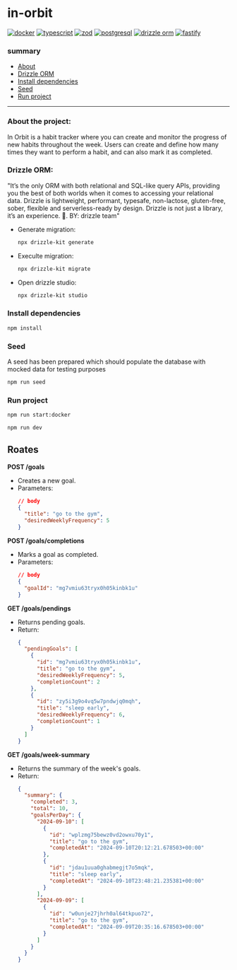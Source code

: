# in-orbit

[![docker](https://img.shields.io/badge/docker-030712?logo=docker)](https://www.docker.com/)
[![typescript](https://img.shields.io/badge/typescript-030712?logo=typescript)](https://www.typescriptlang.org/)
[![zod](https://img.shields.io/badge/zod-030712?logo=zod)](https://zod.dev/)
[![postgresql](https://img.shields.io/badge/postgresql-030712?logo=postgresql)](https://www.postgresql.org/)
[![drizzle orm](https://img.shields.io/badge/drizzle_orm-030712?logo=drizzle)](https://orm.drizzle.team/)
[![fastify](https://img.shields.io/badge/fastify-030712?logo=fastify)](https://fastify.dev/)

### summary

- [About](#about-the-project)
- [Drizzle ORM](#drizzle-orm)
- [Install dependencies](#install-dependencies)
- [Seed](#seed)
- [Run project](#run-project)

---

### About the project:
In Orbit is a habit tracker where you can create and monitor the progress of new habits throughout the week. Users can create and define how many times they want to perform a habit, and can also mark it as completed.

### Drizzle ORM:
"It’s the only ORM with both relational and SQL-like query APIs, providing you the best of both worlds when it comes to accessing your relational data. Drizzle is lightweight, performant, typesafe, non-lactose, gluten-free, sober, flexible and serverless-ready by design. Drizzle is not just a library, it’s an experience. 🤩. BY: drizzle team"

- Generate migration:
  ```sh
  npx drizzle-kit generate
  ```

- Execulte migration:
  ```sh
  npx drizzle-kit migrate
  ```

- Open drizzle studio:
  ```sh
  npx drizzle-kit studio
  ```

### Install dependencies
```bash
npm install
```

### Seed
A seed has been prepared which should populate the database with mocked data for testing purposes
```sh
npm run seed
```

### Run project
```bash
npm run start:docker
```
```bash
npm run dev
```

## Roates
**POST /goals**
- Creates a new goal.
- Parameters:
    ```json
    // body
    {
      "title": "go to the gym",
      "desiredWeeklyFrequency": 5
    }
    ```

**POST /goals/completions**
- Marks a goal as completed.
- Parameters:
    ```json
    // body
    {
      "goalId": "mg7vmiu63tryx0h05kinbk1u"
    }
    ```

**GET /goals/pendings**
- Returns pending goals.
- Return:
    ```json
    {
      "pendingGoals": [
        {
          "id": "mg7vmiu63tryx0h05kinbk1u",
          "title": "go to the gym",
          "desiredWeeklyFrequency": 5,
          "completionCount": 2
        },
        {
          "id": "zy5i3g9o4vq5w7pndwjq0mqh",
          "title": "sleep early",
          "desiredWeeklyFrequency": 6,
          "completionCount": 1
        }
      ]
    }
    ```

**GET /goals/week-summary**
- Returns the summary of the week's goals.
- Return:
    ```json
    {
      "summary": {
        "completed": 3,
        "total": 10,
        "goalsPerDay": {
          "2024-09-10": [
            {
              "id": "wplzmg75bewz0vd2owxu70y1",
              "title": "go to the gym",
              "completedAt": "2024-09-10T20:12:21.678503+00:00"
            },
            {
              "id": "jdau1uua0ghabmegjt7o5mqk",
              "title": "sleep early",
              "completedAt": "2024-09-10T23:48:21.235381+00:00"
            }
          ],
          "2024-09-09": [
            {
              "id": "w0unje27jhrh0al64tkpuo72",
              "title": "go to the gym",
              "completedAt": "2024-09-09T20:35:16.678503+00:00"
            }
          ]
        }
      }
    }
    ```
